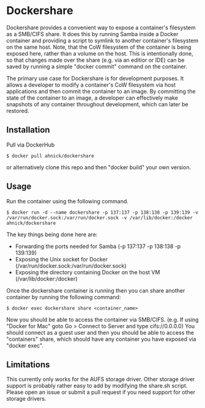 # Dockershare

Dockershare provides a convenient way to expose a container's filesystem as a SMB/CIFS share.  It does this by running Samba inside a Docker container and providing a script to symlink to another container's filesystem on the same host.  Note, that the CoW filesystem of the container is being exposed here, rather than a volume on the host.  This is intentionally done, so that changes made over the share (e.g. via an editior or IDE) can be saved by running a simple "docker commit" command on the container.

The primary use case for Dockershare is for development purposes.  It allows a developer to modify a container's CoW filesystem via host applications and then commit the container to an image.  By committing the state of the container to an image, a developer can effectively make snapshots of any container throughout development, which can later be restored.

## Installation

Pull via DockerHub

	$ docker pull ahnick/dockershare

or alternatively clone this repo and then "docker build" your own version.

## Usage

Run the container using the following command.

	$ docker run -d --name dockershare -p 137:137 -p 138:138 -p 139:139 -v /var/run/docker.sock:/var/run/docker.sock -v /var/lib/docker:/docker ahnick/dockershare

The key things being done here are:
* Forwarding the ports needed for Samba (-p 137:137 -p 138:138 -p 139:139)
* Exposing the Unix socket for Docker (/var/run/docker.sock:/var/run/docker.sock)
* Exposing the directory containing Docker on the host VM (/var/lib/docker:/docker)

Once the dockershare container is running then you can share another container by running the following command:

	$ docker exec dockershare share <container_name>

Now you should be able to access the container via SMB/CIFS.  (e.g. If using "Docker for Mac" goto Go > Connect to Server and type cifs://0.0.0.0)  You should connect as a guest user and then you should be able to access the "containers" share, which should have any container you have exposed via "docker exec".

## Limitations

This currently only works for the AUFS storage driver.  Other storage driver support is probably rather easy to add by modifying the share.sh script.  Please open an issue or submit a pull request if you need support for other storage drivers.
